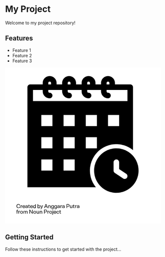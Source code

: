 # My Project

Welcome to my project repository!

## Features

- Feature 1
- Feature 2
- Feature 3

![Project Demo](figures/2.png)

## Getting Started

Follow these instructions to get started with the project...

